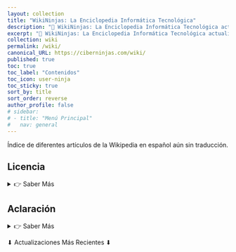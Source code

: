 ```yaml
---
layout: collection
title: "WikiNinjas: La Enciclopedia Informática Tecnológica"
description: "🤯 WikiNinjas: La Enciclopedia Informática Tecnológica actualizada creada por Ciberninjas"
excerpt: "🤯 WikiNinjas: La Enciclopedia Informática Tecnológica actualizada creada por Ciberninjas"
collection: wiki
permalink: /wiki/
canonical_URL: https://ciberninjas.com/wiki/
published: true
toc: true
toc_label: "Contenidos"
toc_icon: user-ninja
toc_sticky: true
sort_by: title
sort_order: reverse
author_profile: false
# sidebar:
# - title: "Menú Principal"
#   nav: general
---
```


Índice de diferentes artículos de la Wikipedia en español aún sin traducción.
<!--
## Artículos
👷‍♂️ -->
<!-- [Ciborg](/wiki/ciborg) -->
<!--
## Artículos Por Desarrollar
- Ciborg -->
<!-- - [Ciborg](/wiki/ciborg) -->

## Licencia

<details>
<summary>👉 Saber Más</summary>
<br/>
<p>El contenido aquí creado está bajo Licencia Creative Commons 4.0, siendo sus propietarios intelectuales los autores de los artículos en la versión inglesa de la Wikipedia; y los propietarios de las imágenes los autores de las mismas.</p>
<p>Al tratarse este caso de una traducción, el contenido pasa a quedar bajo la misma licencia; teniendo que reconocer por lo tanto, a los autores de la versión inglesa como al autor de la versión en español: Pablo Álvarez Corredera a excepción de que en las entradas se específique lo contrario.</p>
<p>Las fuentes pueden encontrarse al pie de cada uno de los artículos o secciones que se irán generando.</p>
</details>

## Aclaración

<details>
<summary>👉 Saber Más</summary>
<br/>
<p>Notando una gran falta de trabajo alrededor del mundo del apartado tecnológico en la actualidad, he decidido comenzar a generar los artículos que vaya encontrando y considere de relevancia o importancia para poder entender la informática en la actualidad actual.</p>
</details>

⬇ Actualizaciones Más Recientes ⬇
